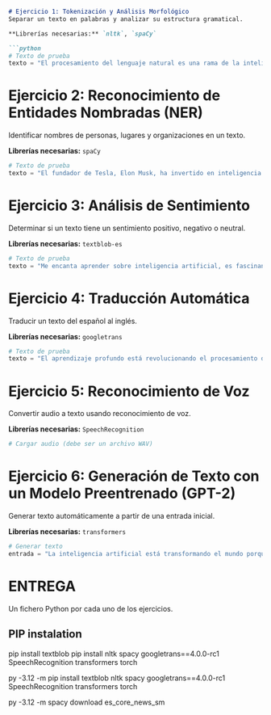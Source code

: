 ```markdown
# Ejercicio 1: Tokenización y Análisis Morfológico
Separar un texto en palabras y analizar su estructura gramatical.

**Librerías necesarias:** `nltk`, `spaCy`

```python
# Texto de prueba
texto = "El procesamiento del lenguaje natural es una rama de la inteligencia artificial."
```

# Ejercicio 2: Reconocimiento de Entidades Nombradas (NER)
Identificar nombres de personas, lugares y organizaciones en un texto.

**Librerías necesarias:** `spaCy`

```python
# Texto de prueba
texto = "El fundador de Tesla, Elon Musk, ha invertido en inteligencia artificial."
```

# Ejercicio 3: Análisis de Sentimiento
Determinar si un texto tiene un sentimiento positivo, negativo o neutral.

**Librerías necesarias:** `textblob-es`

```python
# Texto de prueba
texto = "Me encanta aprender sobre inteligencia artificial, es fascinante."
```

# Ejercicio 4: Traducción Automática
Traducir un texto del español al inglés.

**Librerías necesarias:** `googletrans`

```python
# Texto de prueba
texto = "El aprendizaje profundo está revolucionando el procesamiento del lenguaje natural."
```

# Ejercicio 5: Reconocimiento de Voz
Convertir audio a texto usando reconocimiento de voz.

**Librerías necesarias:** `SpeechRecognition`

```python
# Cargar audio (debe ser un archivo WAV)
```

# Ejercicio 6: Generación de Texto con un Modelo Preentrenado (GPT-2)
Generar texto automáticamente a partir de una entrada inicial.

**Librerías necesarias:** `transformers`

```python
# Generar texto
entrada = "La inteligencia artificial está transformando el mundo porque"
```

# ENTREGA
Un fichero Python por cada uno de los ejercicios.

## PIP instalation
pip install textblob
pip install nltk spacy googletrans==4.0.0-rc1 SpeechRecognition transformers torch

py -3.12 -m pip install textblob nltk spacy googletrans==4.0.0-rc1 SpeechRecognition transformers torch

py -3.12 -m spacy download es_core_news_sm

